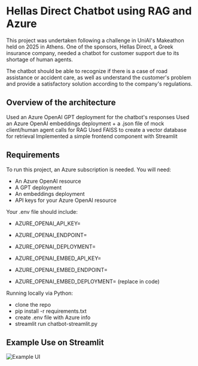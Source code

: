 
# Hellas Direct Chatbot using RAG and Azure

This project was undertaken following a challenge in UniAI's Makeathon held on 2025 in Athens. One of the sponsors, Hellas Direct, a Greek insurance company, needed a chatbot for customer support due to its shortage of human agents.

The chatbot should be able to recognize if there is a case of road assistance or accident care, as well as understand the customer's problem and provide a satisfactory solution according to the company's regulations.

## Overview of the architecture

Used an Azure OpenAI GPT deployment for the chatbot's responses
Used an Azure OpenAI embeddings deployment + a .json file of mock client/human agent calls for RAG
Used FAISS to create a vector database for retrieval
Implemented a simple frontend component with Streamlit

## Requirements

To run this project, an Azure subscription is needed. You will need:

- An Azure OpenAI resource
- A GPT deployment
- An embeddings deployment
- API keys for your Azure OpenAI resource 

Your .env file should include:

- AZURE_OPENAI_API_KEY=
- AZURE_OPENAI_ENDPOINT=
- AZURE_OPENAI_DEPLOYMENT=

- AZURE_OPENAI_EMBED_API_KEY=
- AZURE_OPENAI_EMBED_ENDPOINT=
- AZURE_OPENAI_EMBED_DEPLOYMENT= (replace in code)

Running locally via Python:

- clone the repo
- pip install -r requirements.txt
- create .env file with Azure info
- streamlit run chatbot-streamlit.py 

## Example Use on Streamlit

![Example UI](https://cdn.discordapp.com/attachments/1052324563406573598/1405841805529972856/image.png?ex=68a04bb5&is=689efa35&hm=e41807306bad293f1042ec241eae4f7ca3128bc7645469a8adfcd45b02a8d44c) 